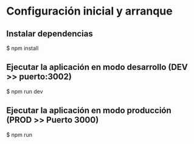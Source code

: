# Configuración inicial y arranque
## Instalar dependencias
$ npm install

## Ejecutar la aplicación en modo desarrollo (DEV >> puerto:3002)
$ npm run dev

## Ejecutar la aplicación en modo producción (PROD >> Puerto 3000)
$ npm run
